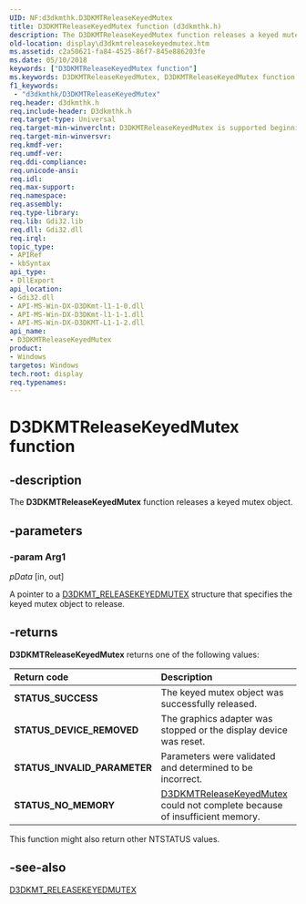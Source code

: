 ```yaml
---
UID: NF:d3dkmthk.D3DKMTReleaseKeyedMutex
title: D3DKMTReleaseKeyedMutex function (d3dkmthk.h)
description: The D3DKMTReleaseKeyedMutex function releases a keyed mutex object.
old-location: display\d3dkmtreleasekeyedmutex.htm
ms.assetid: c2a50621-fa84-4525-86f7-845e886203fe
ms.date: 05/10/2018
keywords: ["D3DKMTReleaseKeyedMutex function"]
ms.keywords: D3DKMTReleaseKeyedMutex, D3DKMTReleaseKeyedMutex function [Display Devices], OpenGL_Functions_16fd3037-2615-49c0-8500-7c93bcda3c9f.xml, d3dkmthk/D3DKMTReleaseKeyedMutex, display.d3dkmtreleasekeyedmutex
f1_keywords:
 - "d3dkmthk/D3DKMTReleaseKeyedMutex"
req.header: d3dkmthk.h
req.include-header: D3dkmthk.h
req.target-type: Universal
req.target-min-winverclnt: D3DKMTReleaseKeyedMutex is supported beginning with the Windows 7 operating system.
req.target-min-winversvr: 
req.kmdf-ver: 
req.umdf-ver: 
req.ddi-compliance: 
req.unicode-ansi: 
req.idl: 
req.max-support: 
req.namespace: 
req.assembly: 
req.type-library: 
req.lib: Gdi32.lib
req.dll: Gdi32.dll
req.irql: 
topic_type:
- APIRef
- kbSyntax
api_type:
- DllExport
api_location:
- Gdi32.dll
- API-MS-Win-DX-D3DKmt-l1-1-0.dll
- API-MS-Win-DX-D3DKmt-l1-1-1.dll
- API-MS-Win-DX-D3DKMT-L1-1-2.dll
api_name:
- D3DKMTReleaseKeyedMutex
product:
- Windows
targetos: Windows
tech.root: display
req.typenames: 
---
```


# D3DKMTReleaseKeyedMutex function

## -description

The <b>D3DKMTReleaseKeyedMutex</b> function releases a keyed mutex object.

## -parameters

### -param Arg1

*pData* [in, out]

A pointer to a <a href="https://docs.microsoft.com/windows-hardware/drivers/ddi/d3dkmthk/ns-d3dkmthk-_d3dkmt_releasekeyedmutex">D3DKMT_RELEASEKEYEDMUTEX</a> structure that specifies the keyed mutex object to release. 

## -returns

<b>D3DKMTReleaseKeyedMutex</b> returns one of the following values:

| **Return code** | **Description** | 
|:--|:--|
| **STATUS_SUCCESS** | The keyed mutex object was successfully released. | 
| **STATUS_DEVICE_REMOVED** | The graphics adapter was stopped or the display device was reset. | 
| **STATUS_INVALID_PARAMETER** | Parameters were validated and determined to be incorrect. | 
| **STATUS_NO_MEMORY** | [D3DKMTReleaseKeyedMutex](https://docs.microsoft.com/windows-hardware/drivers/ddi/d3dkmthk/nf-d3dkmthk-d3dkmtreleasekeyedmutex)  could not complete because of insufficient memory. | 

This function might also return other NTSTATUS values.

## -see-also

<a href="https://docs.microsoft.com/windows-hardware/drivers/ddi/d3dkmthk/ns-d3dkmthk-_d3dkmt_releasekeyedmutex">D3DKMT_RELEASEKEYEDMUTEX</a>
